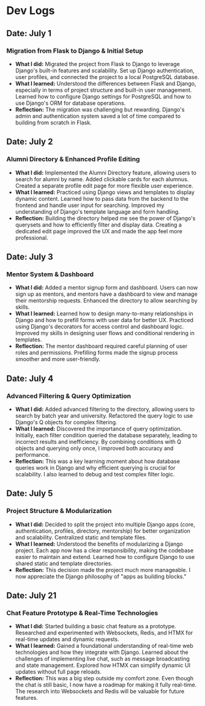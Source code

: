 # Dev Logs

## Date: July 1
### Migration from Flask to Django & Initial Setup
- **What I did:** Migrated the project from Flask to Django to leverage Django's built-in features and scalability. Set up Django authentication, user profiles, and connected the project to a local PostgreSQL database.
- **What I learned:** Understood the differences between Flask and Django, especially in terms of project structure and built-in user management. Learned how to configure Django settings for PostgreSQL and how to use Django's ORM for database operations.
- **Reflection:** The migration was challenging but rewarding. Django's admin and authentication system saved a lot of time compared to building from scratch in Flask.

## Date: July 2
### Alumni Directory & Enhanced Profile Editing
- **What I did:** Implemented the Alumni Directory feature, allowing users to search for alumni by name. Added clickable cards for each alumnus. Created a separate profile edit page for more flexible user experience.
- **What I learned:** Practiced using Django views and templates to display dynamic content. Learned how to pass data from the backend to the frontend and handle user input for searching. Improved my understanding of Django's template language and form handling.
- **Reflection:** Building the directory helped me see the power of Django's querysets and how to efficiently filter and display data. Creating a dedicated edit page improved the UX and made the app feel more professional.

## Date: July 3
### Mentor System & Dashboard
- **What I did:** Added a mentor signup form and dashboard. Users can now sign up as mentors, and mentors have a dashboard to view and manage their mentorship requests. Enhanced the directory to allow searching by skills.
- **What I learned:** Learned how to design many-to-many relationships in Django and how to prefill forms with user data for better UX. Practiced using Django's decorators for access control and dashboard logic. Improved my skills in designing user flows and conditional rendering in templates.
- **Reflection:** The mentor dashboard required careful planning of user roles and permissions. Prefilling forms made the signup process smoother and more user-friendly.

## Date: July 4
### Advanced Filtering & Query Optimization
- **What I did:** Added advanced filtering to the directory, allowing users to search by batch year and university. Refactored the query logic to use Django's Q objects for complex filtering.
- **What I learned:** Discovered the importance of query optimization. Initially, each filter condition queried the database separately, leading to incorrect results and inefficiency. By combining conditions with Q objects and querying only once, I improved both accuracy and performance.
- **Reflection:** This was a key learning moment about how database queries work in Django and why efficient querying is crucial for scalability. I also learned to debug and test complex filter logic.

## Date: July 5
### Project Structure & Modularization
- **What I did:** Decided to split the project into multiple Django apps (core, authentication, profiles, directory, mentorship) for better organization and scalability. Centralized static and template files.
- **What I learned:** Understood the benefits of modularizing a Django project. Each app now has a clear responsibility, making the codebase easier to maintain and extend. Learned how to configure Django to use shared static and template directories.
- **Reflection:** This decision made the project much more manageable. I now appreciate the Django philosophy of "apps as building blocks."

## Date: July 21
### Chat Feature Prototype & Real-Time Technologies
- **What I did:** Started building a basic chat feature as a prototype. Researched and experimented with Websockets, Redis, and HTMX for real-time updates and dynamic requests.
- **What I learned:** Gained a foundational understanding of real-time web technologies and how they integrate with Django. Learned about the challenges of implementing live chat, such as message broadcasting and state management. Explored how HTMX can simplify dynamic UI updates without full page reloads.
- **Reflection:** This was a big step outside my comfort zone. Even though the chat is still basic, I now have a roadmap for making it fully real-time. The research into Websockets and Redis will be valuable for future features.

